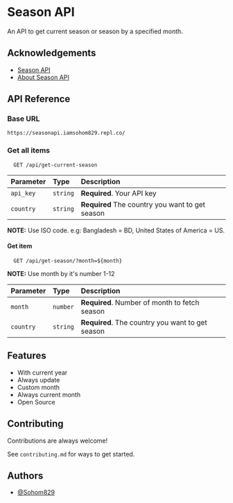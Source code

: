 # Season API

An API to get current season or season by a specified month.

## Acknowledgements

- [Season API](https://github.com/Sohom829/SeasonAPI)
- [About Season API](https://github.com/Sohom829/SeasonAPI/blob/main/README.md)

## API Reference

### Base URL

```http
https://seasonapi.iamsohom829.repl.co/
```

### Get all items

```http
  GET /api/get-current-season
```

| Parameter | Type     | Description                                     |
| :-------- | :------- | :---------------------------------------------- |
| `api_key` | `string` | **Required**. Your API key                      |
| `country` | `string` | **Required** The country you want to get season |

**NOTE:** Use ISO code. e.g: Bangladesh = BD, United States of America = US.

#### Get item

```http
  GET /api/get-season/?month=${month}
```

**NOTE:** Use month by it's number 1-12

| Parameter | Type     | Description                                      |
| :-------- | :------- | :----------------------------------------------- |
| `month`   | `number` | **Required**. Number of month to fetch season    |
| `country` | `string` | **Required**. The country you want to get season |

## Features

- With current year
- Always update
- Custom month
- Always current month
- Open Source

## Contributing

Contributions are always welcome!

See `contributing.md` for ways to get started.

## Authors

- [@Sohom829](https://www.github.com/Sohom829)
